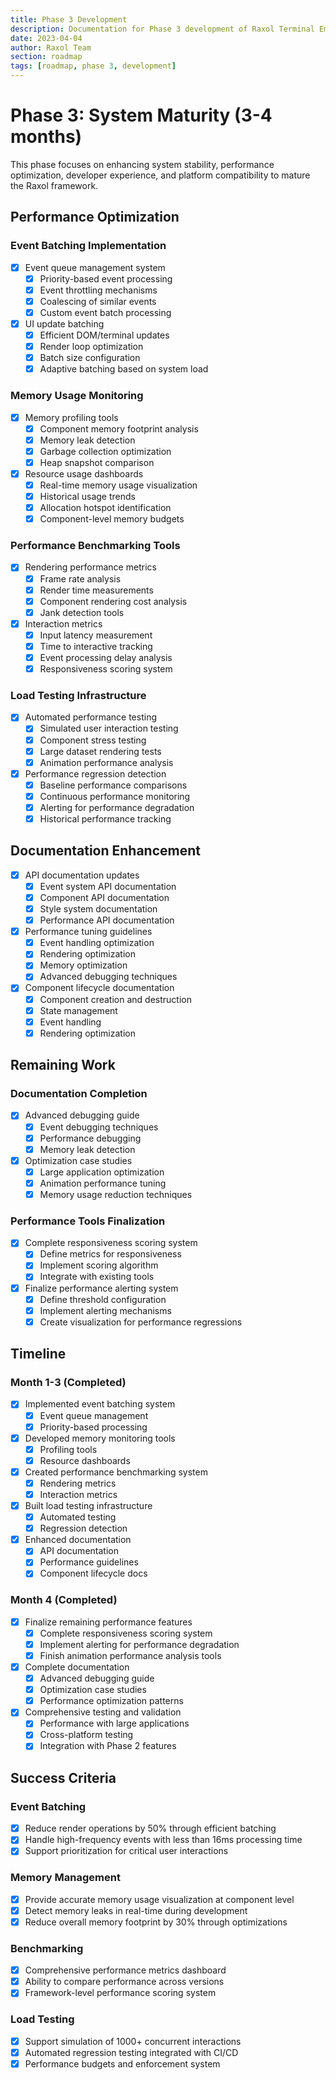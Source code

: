 ```yaml
---
title: Phase 3 Development
description: Documentation for Phase 3 development of Raxol Terminal Emulator
date: 2023-04-04
author: Raxol Team
section: roadmap
tags: [roadmap, phase 3, development]
---
```


# Phase 3: System Maturity (3-4 months)

This phase focuses on enhancing system stability, performance optimization, developer experience, and platform compatibility to mature the Raxol framework.

## Performance Optimization

### Event Batching Implementation

- [x] Event queue management system
  - [x] Priority-based event processing
  - [x] Event throttling mechanisms
  - [x] Coalescing of similar events
  - [x] Custom event batch processing
- [x] UI update batching
  - [x] Efficient DOM/terminal updates
  - [x] Render loop optimization
  - [x] Batch size configuration
  - [x] Adaptive batching based on system load

### Memory Usage Monitoring

- [x] Memory profiling tools
  - [x] Component memory footprint analysis
  - [x] Memory leak detection
  - [x] Garbage collection optimization
  - [x] Heap snapshot comparison
- [x] Resource usage dashboards
  - [x] Real-time memory usage visualization
  - [x] Historical usage trends
  - [x] Allocation hotspot identification
  - [x] Component-level memory budgets

### Performance Benchmarking Tools

- [x] Rendering performance metrics
  - [x] Frame rate analysis
  - [x] Render time measurements
  - [x] Component rendering cost analysis
  - [x] Jank detection tools
- [x] Interaction metrics
  - [x] Input latency measurement
  - [x] Time to interactive tracking
  - [x] Event processing delay analysis
  - [x] Responsiveness scoring system

### Load Testing Infrastructure

- [x] Automated performance testing
  - [x] Simulated user interaction testing
  - [x] Component stress testing
  - [x] Large dataset rendering tests
  - [x] Animation performance analysis
- [x] Performance regression detection
  - [x] Baseline performance comparisons
  - [x] Continuous performance monitoring
  - [x] Alerting for performance degradation
  - [x] Historical performance tracking

## Documentation Enhancement

- [x] API documentation updates
  - [x] Event system API documentation
  - [x] Component API documentation
  - [x] Style system documentation
  - [x] Performance API documentation
- [x] Performance tuning guidelines
  - [x] Event handling optimization
  - [x] Rendering optimization
  - [x] Memory optimization
  - [x] Advanced debugging techniques
- [x] Component lifecycle documentation
  - [x] Component creation and destruction
  - [x] State management
  - [x] Event handling
  - [x] Rendering optimization

## Remaining Work

### Documentation Completion

- [x] Advanced debugging guide
  - [x] Event debugging techniques
  - [x] Performance debugging
  - [x] Memory leak detection
- [x] Optimization case studies
  - [x] Large application optimization
  - [x] Animation performance tuning
  - [x] Memory usage reduction techniques

### Performance Tools Finalization

- [x] Complete responsiveness scoring system
  - [x] Define metrics for responsiveness
  - [x] Implement scoring algorithm
  - [x] Integrate with existing tools
- [x] Finalize performance alerting system
  - [x] Define threshold configuration
  - [x] Implement alerting mechanisms
  - [x] Create visualization for performance regressions

## Timeline

### Month 1-3 (Completed)

- [x] Implemented event batching system
  - [x] Event queue management
  - [x] Priority-based processing
- [x] Developed memory monitoring tools
  - [x] Profiling tools
  - [x] Resource dashboards
- [x] Created performance benchmarking system
  - [x] Rendering metrics
  - [x] Interaction metrics
- [x] Built load testing infrastructure
  - [x] Automated testing
  - [x] Regression detection
- [x] Enhanced documentation
  - [x] API documentation
  - [x] Performance guidelines
  - [x] Component lifecycle docs

### Month 4 (Completed)

- [x] Finalize remaining performance features
  - [x] Complete responsiveness scoring system
  - [x] Implement alerting for performance degradation
  - [x] Finish animation performance analysis tools
- [x] Complete documentation
  - [x] Advanced debugging guide
  - [x] Optimization case studies
  - [x] Performance optimization patterns
- [x] Comprehensive testing and validation
  - [x] Performance with large applications
  - [x] Cross-platform testing
  - [x] Integration with Phase 2 features

## Success Criteria

### Event Batching

- [x] Reduce render operations by 50% through efficient batching
- [x] Handle high-frequency events with less than 16ms processing time
- [x] Support prioritization for critical user interactions

### Memory Management

- [x] Provide accurate memory usage visualization at component level
- [x] Detect memory leaks in real-time during development
- [x] Reduce overall memory footprint by 30% through optimizations

### Benchmarking

- [x] Comprehensive performance metrics dashboard
- [x] Ability to compare performance across versions
- [x] Framework-level performance scoring system

### Load Testing

- [x] Support simulation of 1000+ concurrent interactions
- [x] Automated regression testing integrated with CI/CD
- [x] Performance budgets and enforcement system
